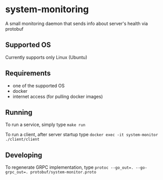 # system-monitoring
A small monitoring daemon that sends info about server's health via protobuf

## Supported OS
Currently supports only Linux (Ubuntu)

## Requirements
 - one of the supported OS
 - docker
 - internet access (for pulling docker images)

## Running
To run a service, simply type
`make run`

To run a client, after server startup type
`docker exec -it system-monitor ./client/client`

## Developing
To regenerate GRPC implementation, type
`protoc --go_out=. --go-grpc_out=. protobuf/system-monitor.proto`